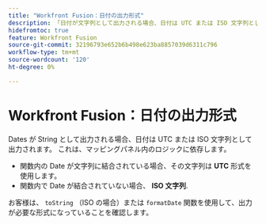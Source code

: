```yaml
---
title: "Workfront Fusion：日付の出力形式"
description: 「日付が文字列として出力される場合、日付は UTC または ISO 文字列として出力される場合があります。 これは、マッピングパネル内のロジックに依存します。」
hidefromtoc: true
feature: Workfront Fusion
source-git-commit: 32196793e652b6b498e623ba8857039d6311c796
workflow-type: tm+mt
source-wordcount: '120'
ht-degree: 0%

---
```



# Workfront Fusion：日付の出力形式

Dates が String として出力される場合、日付は UTC または ISO 文字列として出力されます。 これは、マッピングパネル内のロジックに依存します。

* 関数内の Date が文字列に結合されている場合、その文字列は **UTC** 形式を使用します。
* 関数内で Date が結合されていない場合、 **ISO 文字列**.

お客様は、 `toString` （ISO の場合）または `formatDate` 関数を使用して、出力が必要な形式になっていることを確認します。
